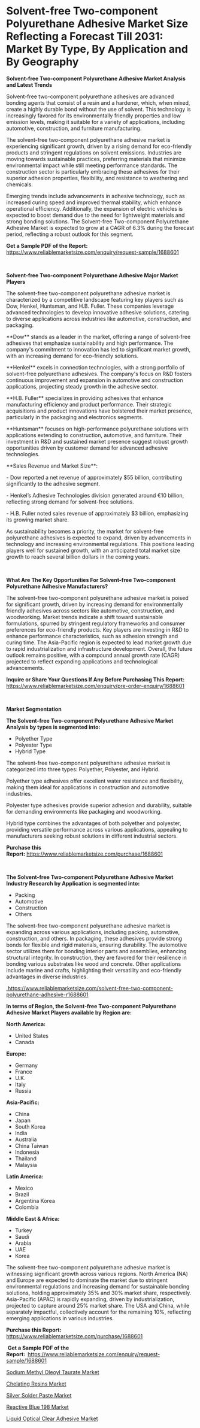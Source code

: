 <p><h1>Solvent-free Two-component Polyurethane Adhesive Market Size Reflecting a Forecast Till 2031: Market By Type, By Application and By Geography</h1></p><p><strong>Solvent-free Two-component Polyurethane Adhesive Market Analysis and Latest Trends</strong></p>
<p><p>Solvent-free two-component polyurethane adhesives are advanced bonding agents that consist of a resin and a hardener, which, when mixed, create a highly durable bond without the use of solvent. This technology is increasingly favored for its environmentally friendly properties and low emission levels, making it suitable for a variety of applications, including automotive, construction, and furniture manufacturing.</p><p>The solvent-free two-component polyurethane adhesive market is experiencing significant growth, driven by a rising demand for eco-friendly products and stringent regulations on solvent emissions. Industries are moving towards sustainable practices, preferring materials that minimize environmental impact while still meeting performance standards. The construction sector is particularly embracing these adhesives for their superior adhesion properties, flexibility, and resistance to weathering and chemicals.</p><p>Emerging trends include advancements in adhesive technology, such as increased curing speed and improved thermal stability, which enhance operational efficiency. Additionally, the expansion of electric vehicles is expected to boost demand due to the need for lightweight materials and strong bonding solutions. The Solvent-free Two-component Polyurethane Adhesive Market is expected to grow at a CAGR of 6.3% during the forecast period, reflecting a robust outlook for this segment.</p></p>
<p><strong>Get a Sample PDF of the Report:&nbsp;</strong> <a href="https://www.reliablemarketsize.com/enquiry/request-sample/1688601?utm_campaign=1732&utm_medium=2&utm_source=Github&utm_content=ia&utm_term=17102024&utm_id=solvent-free-two-component-polyurethane-adhesive">https://www.reliablemarketsize.com/enquiry/request-sample/1688601</a></p>
<p>&nbsp;</p>
<p><strong>Solvent-free Two-component Polyurethane Adhesive Major Market Players</strong></p>
<p><p>The solvent-free two-component polyurethane adhesive market is characterized by a competitive landscape featuring key players such as Dow, Henkel, Huntsman, and H.B. Fuller. These companies leverage advanced technologies to develop innovative adhesive solutions, catering to diverse applications across industries like automotive, construction, and packaging.</p><p>**Dow** stands as a leader in the market, offering a range of solvent-free adhesives that emphasize sustainability and high performance. The company's commitment to innovation has led to significant market growth, with an increasing demand for eco-friendly solutions. </p><p>**Henkel** excels in connection technologies, with a strong portfolio of solvent-free polyurethane adhesives. The company's focus on R&D fosters continuous improvement and expansion in automotive and construction applications, projecting steady growth in the adhesive sector.</p><p>**H.B. Fuller** specializes in providing adhesives that enhance manufacturing efficiency and product performance. Their strategic acquisitions and product innovations have bolstered their market presence, particularly in the packaging and electronics segments.</p><p>**Huntsman** focuses on high-performance polyurethane solutions with applications extending to construction, automotive, and furniture. Their investment in R&D and sustained market presence suggest robust growth opportunities driven by customer demand for advanced adhesive technologies.</p><p>**Sales Revenue and Market Size**: </p><p>- Dow reported a net revenue of approximately $55 billion, contributing significantly to the adhesive segment. </p><p>- Henkel’s Adhesive Technologies division generated around €10 billion, reflecting strong demand for solvent-free solutions.</p><p>- H.B. Fuller noted sales revenue of approximately $3 billion, emphasizing its growing market share.</p><p>As sustainability becomes a priority, the market for solvent-free polyurethane adhesives is expected to expand, driven by advancements in technology and increasing environmental regulations. This positions leading players well for sustained growth, with an anticipated total market size growth to reach several billion dollars in the coming years.</p></p>
<p>&nbsp;</p>
<p><strong>What Are The Key Opportunities For Solvent-free Two-component Polyurethane Adhesive Manufacturers?</strong></p>
<p><p>The solvent-free two-component polyurethane adhesive market is poised for significant growth, driven by increasing demand for environmentally friendly adhesives across sectors like automotive, construction, and woodworking. Market trends indicate a shift toward sustainable formulations, spurred by stringent regulatory frameworks and consumer preferences for eco-friendly products. Key players are investing in R&D to enhance performance characteristics, such as adhesion strength and curing time. The Asia-Pacific region is expected to lead market growth due to rapid industrialization and infrastructure development. Overall, the future outlook remains positive, with a compound annual growth rate (CAGR) projected to reflect expanding applications and technological advancements.</p></p>
<p><strong>Inquire or Share Your Questions If Any Before Purchasing This Report:</strong> <a href="https://www.reliablemarketsize.com/enquiry/pre-order-enquiry/1688601?utm_campaign=1732&utm_medium=2&utm_source=Github&utm_content=ia&utm_term=17102024&utm_id=solvent-free-two-component-polyurethane-adhesive">https://www.reliablemarketsize.com/enquiry/pre-order-enquiry/1688601</a></p>
<p>&nbsp;</p>
<p><strong>Market Segmentation</strong></p>
<p><strong>The Solvent-free Two-component Polyurethane Adhesive Market Analysis by types is segmented into:</strong></p>
<p><ul><li>Polyether Type</li><li>Polyester Type</li><li>Hybrid Type</li></ul></p>
<p><p>The solvent-free two-component polyurethane adhesive market is categorized into three types: Polyether, Polyester, and Hybrid. </p><p>Polyether type adhesives offer excellent water resistance and flexibility, making them ideal for applications in construction and automotive industries. </p><p>Polyester type adhesives provide superior adhesion and durability, suitable for demanding environments like packaging and woodworking. </p><p>Hybrid type combines the advantages of both polyether and polyester, providing versatile performance across various applications, appealing to manufacturers seeking robust solutions in different industrial sectors.</p></p>
<p><strong>Purchase this Report:&nbsp;</strong><a href="https://www.reliablemarketsize.com/purchase/1688601?utm_campaign=1732&utm_medium=2&utm_source=Github&utm_content=ia&utm_term=17102024&utm_id=solvent-free-two-component-polyurethane-adhesive">https://www.reliablemarketsize.com/purchase/1688601</a></p>
<p>&nbsp;</p>
<p><strong>The Solvent-free Two-component Polyurethane Adhesive Market Industry Research by Application is segmented into:</strong></p>
<p><ul><li>Packing</li><li>Automotive</li><li>Construction</li><li>Others</li></ul></p>
<p><p>The solvent-free two-component polyurethane adhesive market is expanding across various applications, including packing, automotive, construction, and others. In packaging, these adhesives provide strong bonds for flexible and rigid materials, ensuring durability. The automotive sector utilizes them for bonding interior parts and assemblies, enhancing structural integrity. In construction, they are favored for their resilience in bonding various substrates like wood and concrete. Other applications include marine and crafts, highlighting their versatility and eco-friendly advantages in diverse industries.</p></p>
<p><a href="https://www.reliablemarketsize.com/solvent-free-two-component-polyurethane-adhesive-r1688601?utm_campaign=1732&utm_medium=2&utm_source=Github&utm_content=ia&utm_term=17102024&utm_id=solvent-free-two-component-polyurethane-adhesive">&nbsp;https://www.reliablemarketsize.com/solvent-free-two-component-polyurethane-adhesive-r1688601</a></p>
<p><strong>In terms of Region, the Solvent-free Two-component Polyurethane Adhesive Market Players available by Region are:</strong></p>
<p>
    <p> <strong> North America: </strong>
        <ul>
            <li>United States</li>
            <li>Canada</li>
        </ul>
        </p> 
    <p> <strong> Europe: </strong>
        <ul>
            <li>Germany</li>
            <li>France</li>
            <li>U.K.</li>
            <li>Italy</li>
            <li>Russia</li>
        </ul>
        </p> 
    <p> <strong> Asia-Pacific: </strong>
        <ul>
            <li>China</li>
            <li>Japan</li>
            <li>South Korea</li>
            <li>India</li>
            <li>Australia</li>
            <li>China Taiwan</li>
            <li>Indonesia</li>
            <li>Thailand</li>
            <li>Malaysia</li>
        </ul>
        </p> 
    <p> <strong> Latin America: </strong>
        <ul>
            <li>Mexico</li>
            <li>Brazil</li>
            <li>Argentina Korea</li>
            <li>Colombia</li>
        </ul>
        </p> 
    <p> <strong> Middle East & Africa: </strong>
        <ul>
            <li>Turkey</li>
            <li>Saudi</li>
            <li>Arabia</li>
            <li>UAE</li>
            <li>Korea</li>
        </ul>
    </p>
    </p>
<p><p>The solvent-free two-component polyurethane adhesive market is witnessing significant growth across various regions. North America (NA) and Europe are expected to dominate the market due to stringent environmental regulations and increasing demand for sustainable bonding solutions, holding approximately 35% and 30% market share, respectively. Asia-Pacific (APAC) is rapidly expanding, driven by industrialization, projected to capture around 25% market share. The USA and China, while separately impactful, collectively account for the remaining 10%, reflecting emerging applications in various industries.</p></p>
<p><strong>Purchase this Report: </strong><a href="https://www.reliablemarketsize.com/purchase/1688601?utm_campaign=1732&utm_medium=2&utm_source=Github&utm_content=ia&utm_term=17102024&utm_id=solvent-free-two-component-polyurethane-adhesive">https://www.reliablemarketsize.com/purchase/1688601</a></p>
<p>&nbsp;<strong>Get a Sample PDF of the Report:&nbsp;&nbsp;</strong><a href="https://www.reliablemarketsize.com/enquiry/request-sample/1688601?utm_campaign=1732&utm_medium=2&utm_source=Github&utm_content=ia&utm_term=17102024&utm_id=solvent-free-two-component-polyurethane-adhesive">https://www.reliablemarketsize.com/enquiry/request-sample/1688601</a></p>
<p><strong></strong></p>
<p><p><a href="https://www.linkedin.com/pulse/pulse-sodium-methyl-oleoyl-taurate-rhythms-change-market-resonance-k3pef?utm_campaign=1732&utm_medium=2&utm_source=Github&utm_content=ia&utm_term=17102024&utm_id=solvent-free-two-component-polyurethane-adhesive">Sodium Methyl Oleoyl Taurate Market</a></p><p><a href="https://github.com/JudyWalsh475/Market-Research-Report-List-1/blob/main/chelating-resins-market.md?utm_campaign=1732&utm_medium=2&utm_source=Github&utm_content=ia&utm_term=17102024&utm_id=solvent-free-two-component-polyurethane-adhesive">Chelating Resins Market</a></p><p><a href="https://www.linkedin.com/pulse/global-silver-solder-paste-market-trends-innovations-forward-looking-jgoqf?utm_campaign=1732&utm_medium=2&utm_source=Github&utm_content=ia&utm_term=17102024&utm_id=solvent-free-two-component-polyurethane-adhesive">Silver Solder Paste Market</a></p><p><a href="https://www.linkedin.com/pulse/reactive-blue-198-market-analysis-report-global-insights-region-eozwf?utm_campaign=1732&utm_medium=2&utm_source=Github&utm_content=ia&utm_term=17102024&utm_id=solvent-free-two-component-polyurethane-adhesive">Reactive Blue 198 Market</a></p><p><a href="https://www.linkedin.com/pulse/liquid-optical-clear-adhesive-market-drivers-challenges-forecast-eaoef?utm_campaign=1732&utm_medium=2&utm_source=Github&utm_content=ia&utm_term=17102024&utm_id=solvent-free-two-component-polyurethane-adhesive">Liquid Optical Clear Adhesive Market</a></p></p>